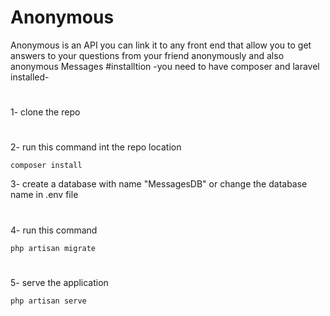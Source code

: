 # Anonymous
Anonymous is an API you can link it to any front end 
that allow you to get answers to your questions from your friend anonymously and also anonymous Messages
#installtion
-you need to have composer and laravel installed-
#
1- clone the repo
#
2- run this command int the repo location
```
composer install
```
3- create a database with name "MessagesDB" or change the database name in .env file
#
4- run this command
```
php artisan migrate
```
#
5- serve the application 
```
php artisan serve
```

